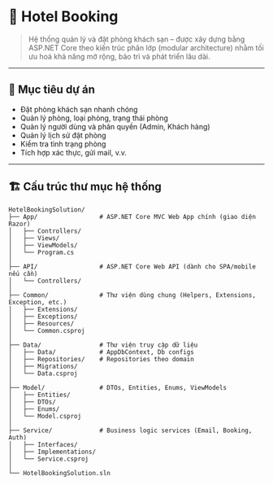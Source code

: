 # 🏨 Hotel Booking

> Hệ thống quản lý và đặt phòng khách sạn – được xây dựng bằng ASP.NET Core theo kiến trúc phân lớp (modular architecture) nhằm tối ưu hoá khả năng mở rộng, bảo trì và phát triển lâu dài.

---

## 📌 Mục tiêu dự án

- Đặt phòng khách sạn nhanh chóng
- Quản lý phòng, loại phòng, trạng thái phòng
- Quản lý người dùng và phân quyền (Admin, Khách hàng)
- Quản lý lịch sử đặt phòng
- Kiểm tra tình trạng phòng
- Tích hợp xác thực, gửi mail, v.v.

---

## 🏗️ Cấu trúc thư mục hệ thống

```plaintext
HotelBookingSolution/
├── App/                 # ASP.NET Core MVC Web App chính (giao diện Razor)
│   ├── Controllers/
│   ├── Views/
│   ├── ViewModels/
│   └── Program.cs
│
├── API/                 # ASP.NET Core Web API (dành cho SPA/mobile nếu cần)
│   └── Controllers/
│
├── Common/              # Thư viện dùng chung (Helpers, Extensions, Exception, etc.)
│   ├── Extensions/
│   ├── Exceptions/
│   ├── Resources/
│   └── Common.csproj
│
├── Data/                # Thư viện truy cập dữ liệu
│   ├── Data/            # AppDbContext, Db configs
│   ├── Repositories/    # Repositories theo domain
│   ├── Migrations/
│   └── Data.csproj
│
├── Model/               # DTOs, Entities, Enums, ViewModels
│   ├── Entities/
│   ├── DTOs/
│   ├── Enums/
│   └── Model.csproj
│
├── Service/             # Business logic services (Email, Booking, Auth)
│   ├── Interfaces/
│   ├── Implementations/
│   └── Service.csproj
│
└── HotelBookingSolution.sln
